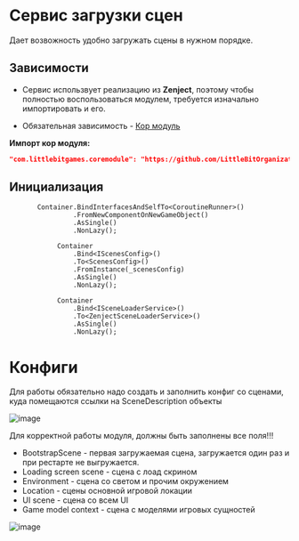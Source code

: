 # Сервис загрузки сцен

Дает возвожность удобно загружать сцены в нужном порядке.

## Зависимости

- Сервис использвует реализацию из **Zenject**, поэтому чтобы полностью воспользоваться модулем, требуется изначально импортировать и его.

- Обязательная зависимость - [Кор модуль](https://github.com/LittleBitOrganization/evolution-engine-core)

**Импорт кор модуля:**
```json
"com.littlebitgames.coremodule": "https://github.com/LittleBitOrganization/evolution-engine-core.git"
```

## Инициализация

```
       Container.BindInterfacesAndSelfTo<CoroutineRunner>()
                .FromNewComponentOnNewGameObject()
                .AsSingle()
                .NonLazy();

            Container
                .Bind<IScenesConfig>()
                .To<ScenesConfig>()
                .FromInstance(_scenesConfig)
                .AsSingle()
                .NonLazy();

            Container
                .Bind<ISceneLoaderService>()
                .To<ZenjectSceneLoaderService>()
                .AsSingle()
                .NonLazy();
```

# Конфиги

Для работы обязательно надо создать и заполнить конфиг со сценами, куда помещаются ссылки на SceneDescription объекты

![image](https://user-images.githubusercontent.com/66946236/203389389-c35e8f2e-b121-45c3-bdde-c1aca7334196.png)

Для корректной работы модуля, должны быть заполнены все поля!!!
- BootstrapScene - первая загружаемая сцена, загружается один раз и при рестарте не выгружается.
- Loading screen scene - сцена с лоад скрином
- Environment - сцена со светом и прочим окружением
- Location - сцены основной игровой локации
- UI scene - сцена со всем UI
- Game model context - сцена с моделями игровых сущностей

![image](https://user-images.githubusercontent.com/66946236/203389917-7a959be0-24cd-47bd-9506-e2c7f50cfc60.png)



